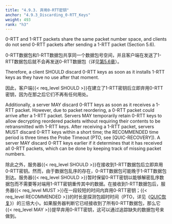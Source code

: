 ```yaml
---
title: "4.9.3. 弃用0-RTT密钥"
anchor: "4.9.3_Discarding_0-RTT_Keys"
weight: 493
rank: "h3"
---
```


0-RTT and 1-RTT packets share the same packet number space, and clients do not send 0-RTT packets after sending a 1-RTT packet (Section 5.6).

0-RTT数据包和1-RTT数据包共享同一个数据包号空间，并且客户端在发送了1-RTT数据包后就不会再发送0-RTT数据包（详见[第5.6章]()）。

Therefore, a client SHOULD discard 0-RTT keys as soon as it installs 1-RTT keys as they have no use after that moment.

因此，客户端{{< req_level SHOULD >}}在建立了1-RTT密钥后立即弃用0-RTT密钥，因为在那之后它们不再有任何用处。

Additionally, a server MAY discard 0-RTT keys as soon as it receives a 1-RTT packet. However, due to packet reordering, a 0-RTT packet could arrive after a 1-RTT packet. Servers MAY temporarily retain 0-RTT keys to allow decrypting reordered packets without requiring their contents to be retransmitted with 1-RTT keys. After receiving a 1-RTT packet, servers MUST discard 0-RTT keys within a short time; the RECOMMENDED time period is three times the Probe Timeout (PTO, see [QUIC-RECOVERY]). A server MAY discard 0-RTT keys earlier if it determines that it has received all 0-RTT packets, which can be done by keeping track of missing packet numbers.

除此之外，服务器{{< req_level SHOULD >}}在接收到1-RTT数据包后立即弃用0-RTT密钥。然而，由于数据包乱序的存在，0-RTT数据包可能晚于1-RTT数据包到达。服务器{{< req_level SHOULD >}}暂时保留0-RTT密钥以能够解密乱序数据包而不需要等对端用1-RTT密钥重传其中的数据。在接收到1-RTT数据包后，服务器{{< req_level MUST >}}在一段较短的时间内弃用0-RTT密钥；{{< req_level RECOMMENDED >}}的时长是探测包超时时间（PTO，详见《[QUIC恢复]()》）的三倍大小。如果服务器判断它已经接收到了所有0-RTT数据包，那么它{{< req_level MAY >}}提早弃用0-RTT密钥，这可以通过追踪缺失的数据包号来做到。
